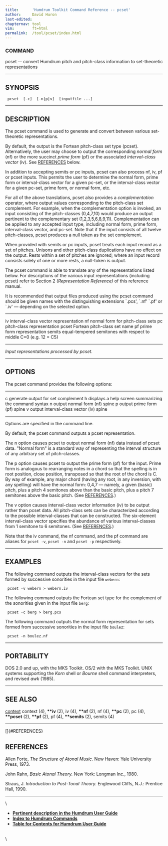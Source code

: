 ```yaml
---
title:		'Humdrum Toolkit Command Reference -- pcset'
author:		David Huron
last-edited:	
chapternav:	tool
vim:		ft=html
permalink:	/tool/pcset/index.html
---
```


### COMMAND

<span class="tool">pcset</span> -- convert Humdrum pitch and pitch-class information to
set-theoretic representations

------------------------------------------------------------------------

## SYNOPSIS ##

` pcset  [-c]  [-n|p|v]  [inputfile ...]`

------------------------------------------------------------------------

## DESCRIPTION ##

The <span class="tool">pcset</span> command is used to generate and convert between various
set-theoretic representations.

By default, the output is the Fortean pitch-class set type (<span class="rep">pcset</span>).
Alternatively, the user may choose to output the corresponding *normal
form* (<span class="rep">nf</span>) or the more succinct *prime form* (<span class="rep">pf</span>) or the
associated *interval-class vector* (<span class="rep">iv</span>). See
[REFERENCES](#REFERENCES) below.

In addition to accepting <span class="rep">semits</span> or <span class="rep">pc</span> inputs, <span class="tool">pcset</span> can also
process <span class="rep">nf</span>, <span class="rep">iv</span>, <span class="rep">pf</span> or <span class="rep">pcset</span> inputs. This permits the
user to determine the normal form, prime form or interval-class vector
for a given pc-set, or the interval-class vector for a given pc-set,
prime form, or normal form, etc.

For all of the above translations, <span class="tool">pcset</span> also provides a
*complementation* operator, where output values corresponding to the
pitch-class set complement. For example, when the complementation option
is invoked, an input consisting of the pitch-classes (0,4,7,10) would
produce an output pertinent to the complementary set (1,2,3,5,6,8,9,11).
Complementation can be applied to any accepted input type, including
normal form, prime form, interval-class vector, and pc-set. Note that if
the input consists of all twelve pitch-classes, <span class="tool">pcset</span> produces a
null token as the set complement.

When provided with <span class="rep">semits</span> or <span class="rep">pc</span> inputs, <span class="tool">pcset</span> treats each
input record as a set of pitches. Unisons and other pitch-class
duplications have no effect on the output. Rests within a set of pitches
are ignored; where an input record consists solely of one or more rests,
a null-token is output.

The <span class="tool">pcset</span> command is able to translate any of the representations
listed below. For descriptions of the various input representations
(including <span class="rep">pcset</span>) refer to Section 2 *(Representation Reference)* of
this reference manual.

It is recommended that output files produced using the <span class="tool">pcset</span> command
should be given names with the distinguishing extensions \`.pcs\',
\`.nf\' \`.pf\' or \`.iv\' &mdash; depending on the selected option.

------------ --------------------------------------------------------------------
<span class="rep">iv</span>       interval-class vector representation
<span class="rep">nf</span>       normal form for pitch-class sets
<span class="rep">pc</span>       pitch-class representation
<span class="rep">pcset</span>    Fortean pitch-class set name
<span class="rep">pf</span>       prime form representation
<span class="rep">semits</span>   equal-tempered semitones with respect to middle C=0 (e.g. 12 = C5)
------------ --------------------------------------------------------------------

*Input representations processed by <span class="tool">pcset</span>.*

------------------------------------------------------------------------

## OPTIONS ##

The <span class="tool">pcset</span> command provides the following options:

-------- -------------------------------------------------------
<span class="option">c</span>   generate output for set complement
<span class="option">h</span>   displays a help screen summarizing the command syntax
<span class="option">n</span>   output normal form (<span class="rep">nf</span>) spine
<span class="option">p</span>   output prime form (<span class="rep">pf</span>) spine
<span class="option">v</span>   output interval-class vector (<span class="rep">iv</span>) spine
-------- -------------------------------------------------------

Options are specified in the command line.

By default, the <span class="tool">pcset</span> command outputs a <span class="rep">pcset</span> representation.

The <span class="option">n</span> option causes <span class="tool">pcset</span> to output normal form (<span class="rep">nf</span>) data
instead of <span class="rep">pcset</span> data. \"Normal form\" is a standard way of
representing the interval structure of any arbitrary set of
pitch-classes.

The <span class="option">p</span> option causes <span class="tool">pcset</span> to output the prime form (<span class="rep">pf</span>) for
the input. Prime form is analogous to rearranging notes in a chord so
that the spelling is in root position, close position, transposed so
that the root of the chord is C. By way of example, any major chord
(having any root, in any inversion, with any spelling) will have the
normal form: 0,4,7 &mdash; namely, a given (basic) pitch, plus a pitch 4
semitones above than the basic pitch, plus a pitch 7 semitones above the
basic pitch. (See [REFERENCES](#REFERENCES).)

The <span class="option">v</span> option causes interval-class vector information (<span class="rep">iv</span>) to
be output rather than <span class="rep">pcset</span> data. All pitch-class sets can be
characterized according to the possible interval-classes that can be
constructed. The six-element interval-class vector specifies the
abundance of various interval-classes from 1 semitone to 6 semitones.
(See [REFERENCES](#REFERENCES).)

Note that the <span class="tool">iv</span> command, the <span class="tool">nf</span> command, and the <span class="tool">pf</span> command
are aliases for `pcset -v`, `pcset -n` and `pcset -p` respectively.

------------------------------------------------------------------------

## EXAMPLES ##

The following command outputs the interval-class vectors for the sets
formed by successive sonorities in the input file `webern`:

` pcset -v webern > webern.iv`

The following command outputs the Fortean set type for the complement of
the sonorities given in the input file `berg`:

` pcset -c berg > berg.pcs`

The following command outputs the normal form representation for sets
formed from successive sonorities in the input file `boulez`:

` pcset -n boulez.nf`

------------------------------------------------------------------------

## PORTABILITY ##

DOS 2.0 and up, with the MKS Toolkit. OS/2 with the MKS Toolkit. UNIX
systems supporting the *Korn* shell or *Bourne* shell command
interpreters, and revised *awk* (1985).

------------------------------------------------------------------------

## SEE ALSO ##

[context](context.html) <span class="tool">context</span> (4), **\*\*iv** (2),
<span class="tool">iv</span> (4), **\*\*nf** (2), <span class="tool">nf</span> (4), **\*\*pc**
(2), <span class="tool">pc</span> (4), **\*\*pcset** (2), **\*\*pf** (2),
<span class="tool">pf</span> (4), **\*\*semits** (2), <span class="tool">semits</span> (4)

------------------------------------------------------------------------

[]{#REFERENCES}

## REFERENCES ##

Allen Forte, *The Structure of Atonal Music.* New Haven: Yale University
Press, 1973.

John Rahn, *Basic Atonal Theory.* New York: Longman Inc., 1980.

Straus, J. *Introduction to Post-Tonal Theory.* Englewood Cliffs, N.J.:
Prentice Hall, 1990.

------------------------------------------------------------------------

\

-   [**Pertinent description in the Humdrum User
    Guide**](../guide34.html#The_pcset_Command)
-   [**Index to Humdrum Commands**](../commands.toc.html)
-   [**Table for Contents for Humdrum User Guide**](../guide.toc.html)

\
\
